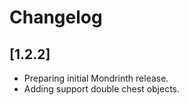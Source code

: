 # Changelog

## [1.2.2]

- Preparing initial Mondrinth release.
- Adding support double chest objects.